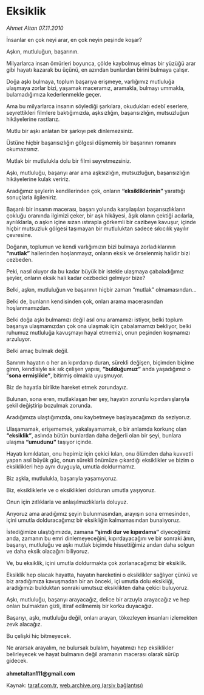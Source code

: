 # Eksiklik

*Ahmet Altan 07.11.2010*

<div class="yazi"><p>İnsanlar en çok neyi arar, en çok neyin peşinde koşar?</p>
<p>Aşkın, mutluluğun, başarının.</p>
<p>Milyarlarca insan ömürleri boyunca, çölde kaybolmuş elmas bir yüzüğü arar gibi hayatı kazarak bu üçünü, en azından bunlardan birini bulmaya çalışır.</p>
<p>Doğa aşkı bulmaya, toplum başarıya erişmeye, varlığımız mutluluğa ulaşmaya zorlar bizi, yaşamak maceramız, aramakla, bulmayı ummakla, bulamadığımıza kederlenmekle geçer.</p>
<p>Ama bu milyarlarca insanın söylediği şarkılara, okudukları edebî eserlere, seyrettikleri filmlere baktığımızda, aşksızlığın, başarısızlığın, mutsuzluğun hikâyelerine rastlarız.</p>
<p>Mutlu bir aşkı anlatan bir şarkıyı pek dinlemezsiniz.</p>
<p>Üstüne hiçbir başarısızlığın gölgesi düşmemiş bir başarının romanını okumazsınız.</p>
<p>Mutlak bir mutlulukla dolu bir filmi seyretmezsiniz.</p>
<p>Aşkı, mutluluğu, başarıyı arar ama aşksızlığın, mutsuzluğun, başarısızlığın hikâyelerine kulak veririz.</p>
<p>Aradığımız şeylerin kendilerinden çok, onların <b>“eksikliklerinin”</b> yarattığı sonuçlarla ilgileniriz.</p>
<p>Başarılı bir insanın macerası, başarı yolunda karşılaşılan başarısızlıkların çokluğu oranında ilgimizi çeker, bir aşk hikâyesi, âşık olanın çektiği acılarla, ayrılıklarla, o aşkın içine sızan ıstırapla görkemli bir cazibeye kavuşur, içinde hiçbir mutsuzluk gölgesi taşımayan bir mutluluktan sadece sıkıcılık yayılır çevresine.</p>
<p>Doğanın, toplumun ve kendi varlığımızın bizi bulmaya zorladıklarının <b>“mutlak”</b> hallerinden hoşlanmayız, onların eksik ve örselenmiş halidir bizi cezbeden.</p>
<p>Peki, nasıl oluyor da bu kadar büyük bir istekle ulaşmaya çabaladığımız şeyler, onların eksik hali kadar cezbedici gelmiyor bize?</p>
<p>Belki, aşkın, mutluluğun ve başarının hiçbir zaman “mutlak” olmamasından...</p>
<p>Belki de, bunların kendisinden çok, onları arama macerasından hoşlanmamızdan.</p>
<p>Belki doğa aşkı bulmamızı değil asıl onu aramamızı istiyor, belki toplum başarıya ulaşmamızdan çok ona ulaşmak için çabalamamızı bekliyor, belki ruhumuz mutluluğa kavuşmayı hayal etmemizi, onun peşinden koşmamızı arzuluyor.</p>
<p>Belki amaç bulmak değil.</p>
<p>Sanırım hayatın o her an kıpırdanıp duran, sürekli değişen, biçimden biçime giren, kendisiyle sık sık çelişen yapısı, <b>“bulduğumuz”</b> anda yaşadığımız o “<b>sona ermişlikle”</b>, bitirmiş olmakla uyuşmuyor.</p>
<p>Biz de hayatla birlikte hareket etmek zorundayız.</p>
<p>Bulunan, sona eren, mutlaklaşan her şey, hayatın zorunlu kıpırdanışlarıyla şekil değiştirip bozulmak zorunda.</p>
<p>Aradığımıza ulaştığımızda, onu kaybetmeye başlayacağımızı da seziyoruz.</p>
<p>Ulaşamamak, erişememek, yakalayamamak, o bir anlamda korkunç olan <b>“eksiklik”</b>, aslında bütün bunlardan daha değerli olan bir şeyi, bunlara ulaşma <b>“umudunu”</b> taşıyor içinde.</p>
<p>Hayatı kımıldatan, onu hepimiz için çekici kılan, onu ölümden daha kuvvetli yapan asıl büyük güç, onun sürekli önümüze çıkardığı eksiklikler ve bizim o eksiklikleri hep aynı duyguyla, umutla doldurmamız.</p>
<p>Biz aşkla, mutlulukla, başarıyla yaşamıyoruz.</p>
<p>Biz, eksikliklerle ve o eksiklikleri dolduran umutla yaşıyoruz.</p>
<p>Onun için zıtlıklarla ve anlaşılmazlıklarla doluyuz.</p>
<p>Arıyoruz ama aradığımız şeyin bulunmasından, arayışın sona ermesinden, içini umutla dolduracağımız bir eksikliğin kalmamasından bunalıyoruz.</p>
<p>İstediğimize ulaştığımızda, zamana <b>“şimdi dur ve kıpırdama”</b> diyeceğimiz anda, zamanın bu emri dinlemeyeceğini, kıpırdayacağını ve bir sonraki ânın, başarıyı, mutluluğu ve aşkı mutlak biçimde hissettiğimiz andan daha solgun ve daha eksik olacağını biliyoruz.</p>
<p>Ve, bu eksiklik, içini umutla doldurmakta çok zorlanacağımız bir eksiklik.</p>
<p>Eksiklik hep olacak hayatta, hayatın hareketini o eksiklikler sağlıyor çünkü ve biz aradığımıza kavuşmadan bir an önceki, içi umutla dolu eksikliği, aradığımızı bulduktan sonraki umutsuz eksiklikten daha çekici buluyoruz.</p>
<p>Aşkı, mutluluğu, başarıyı arayacağız, delice bir arzuyla arayacağız ve hep onları bulmaktan gizli, itiraf edilmemiş bir korku duyacağız.</p>
<p>Başarıyı, aşkı, mutluluğu değil, onları arayan, tökezleyen insanları izlemekten zevk alacağız.</p>
<p>Bu çelişki hiç bitmeyecek.</p>
<p>Ne ararsak arayalım, ne bulursak bulalım, hayatımızı hep eksiklikler belirleyecek ve hayat bulmanın değil aramanın macerası olarak sürüp gidecek.<br/><br/><b>ahmetaltan111@gmail.com</b></p></div>

Kaynak: [taraf.com.tr](http://www.taraf.com.tr:80/ahmet-altan/makale-eksiklik.htm), [web.archive.org (arşiv bağlantısı)](http://web.archive.org/web/20101109041425/http://www.taraf.com.tr:80/ahmet-altan/makale-eksiklik.htm)
